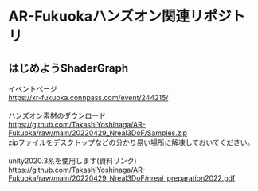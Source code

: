 # AR-Fukuokaハンズオン関連リポジトリ
## はじめようShaderGraph 
イベントページ<br>
https://xr-fukuoka.connpass.com/event/244215/
<br><br>
ハンズオン素材のダウンロード<br>
https://github.com/TakashiYoshinaga/AR-Fukuoka/raw/main/20220429_Nreal3DoF/Samples.zip
<br>
zipファイルをデスクトップなどの分かり易い場所に解凍しておいてください。
<br><br>
unity2020.3系を使用します(資料リンク)<br>
https://github.com/TakashiYoshinaga/AR-Fukuoka/raw/main/20220429_Nreal3DoF/nreal_preparation2022.pdf
<br>
<br>

